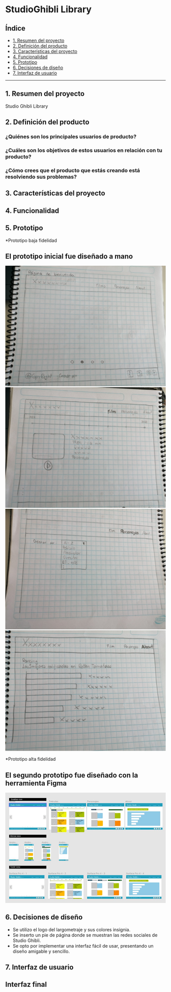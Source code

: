 # StudioGhibli Library

## Índice

* [1. Resumen del proyecto](#1-resumen-del-proyecto)
* [2. Definición del producto](#2-definicion-del-producto)
* [3. Características del proyecto](#3-caracteristicas-del-proyecto)
* [4. Funcionalidad](#4-funcionalidad)
* [5. Prototipo](#5-prototipo)
* [6. Decisiones de diseño](#6-decisiones-de-diseño)
* [7. Interfaz de usuario](#7-interfaz-de-usuario)


***

## 1. Resumen del proyecto

Studio Ghibli Library



## 2. Definición del producto

### ¿Quiénes son los principales usuarios de producto?


### ¿Cuáles son los objetivos de estos usuarios en relación con tu producto?


### ¿Cómo crees que el producto que estás creando está resolviendo sus problemas?


## 3. Características del proyecto




## 4. Funcionalidad



## 5. Prototipo

*Prototipo baja fidelidad
## El prototipo inicial fue diseñado a mano

![imagen1](img/prototipo1-1.jpeg)
![imagen2](img/prototipo1-2.jpeg)
![imagen3](img/prototipo1-3.jpeg)
![imagen4](img/prototipo1-4.jpeg)

*Prototipo alta fidelidad
## El segundo prototipo fue diseñado con la herramienta Figma
![imagen5](img/prototipo2.jpeg)


## 6. Decisiones de diseño

- Se utilizo el logo del largometraje y sus colores insignia. 
- Se inserto un pie de página donde se muestran las redes sociales de Studio Ghibli.
- Se opto por implementar una interfaz fácil de usar, presentando un diseño amigable y sencillo.


## 7. Interfaz de usuario



## Interfaz final 

